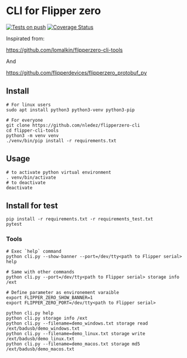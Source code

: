 # CLI for Flipper zero

[![Tests on push](https://github.com/nledez/flipperzero-cli/actions/workflows/tests.yml/badge.svg)](https://github.com/nledez/flipperzero-cli/actions/workflows/tests.yml)
[![Coverage Status](https://coveralls.io/repos/github/nledez/flipperzero-cli/badge.svg?branch=main&service=github)](https://coveralls.io/github/nledez/flipperzero-cli?branch=main)

Inspirated from:

https://github.com/lomalkin/flipperzero-cli-tools

And

https://github.com/flipperdevices/flipperzero_protobuf_py


## Install

```
# For linux users
sudo apt install python3 python3-venv python3-pip

# For everyone
git clone https://github.com/nledez/flipperzero-cli
cd flipper-cli-tools
python3 -m venv venv
./venv/bin/pip install -r requirements.txt
```

## Usage

```
# to activate python virtual environment
. venv/bin/activate
# to deactivate
deactivate
```

## Install for test

```
pip install -r requirements.txt -r requirements_test.txt
pytest
```

### Tools

```
# Exec `help` command
python cli.py --show-banner --port=/dev/tty<path to Flipper serial> help

# Same with other commands
python cli.py --port=/dev/tty<path to Flipper serial> storage info /ext

# Define parameter as environement varaible
export FLIPPER_ZERO_SHOW_BANNER=1
export FLIPPER_ZERO_PORT=/dev/tty<path to Flipper serial>

python cli.py help
python cli.py storage info /ext
python cli.py --filename=demo_windows.txt storage read /ext/badusb/demo_windows.txt
python cli.py --filename=demo_linux.txt storage write /ext/badusb/demo_linux.txt
python cli.py --filename=demo_macos.txt storage md5 /ext/badusb/demo_macos.txt
```
